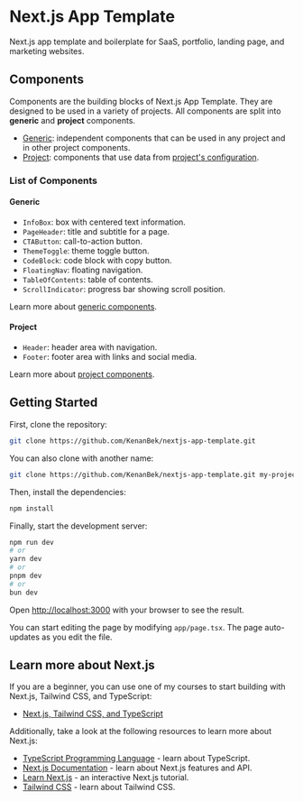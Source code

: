 # Next.js App Template

Next.js app template and boilerplate for SaaS, portfolio, landing page, and marketing websites.

## Components

Components are the building blocks of Next.js App Template. They are designed to be used in a variety of projects. All components are split into **generic** and **project** components.

- [Generic](./components/generic/README.md): independent components that can be used in any project and in other project components.
- [Project](./components/project/README.md): components that use data from [project's configuration](./config/README.md).

### List of Components

#### Generic

- `InfoBox`: box with centered text information.
- `PageHeader`: title and subtitle for a page.
- `CTAButton`: call-to-action button.
- `ThemeToggle`: theme toggle button.
- `CodeBlock`: code block with copy button.
- `FloatingNav`: floating navigation.
- `TableOfContents`: table of contents.
- `ScrollIndicator`: progress bar showing scroll position.

Learn more about [generic components](./components/generic/README.md).

#### Project

- `Header`: header area with navigation.
- `Footer`: footer area with links and social media.

Learn more about [project components](./components/project/README.md).

## Getting Started

First, clone the repository:

```bash
git clone https://github.com/KenanBek/nextjs-app-template.git
```

You can also clone with another name:

```bash
git clone https://github.com/KenanBek/nextjs-app-template.git my-project
```

Then, install the dependencies:

```bash
npm install
```

Finally, start the development server:

```bash
npm run dev
# or
yarn dev
# or
pnpm dev
# or
bun dev
```

Open [http://localhost:3000](http://localhost:3000) with your browser to see the result.

You can start editing the page by modifying `app/page.tsx`. The page auto-updates as you edit the file.

## Learn more about Next.js

If you are a beginner, you can use one of my courses to start building with Next.js, Tailwind CSS, and TypeScript:

- [Next.js, Tailwind CSS, and TypeScript](https://www.codervlogger.com/how-to-build-website-app-with-nextjs-tailwindcss-cursorai-for-beginners/)

Additionally, take a look at the following resources to learn more about Next.js:

- [TypeScript Programming Language](https://www.typescriptlang.org/docs/) - learn about TypeScript.
- [Next.js Documentation](https://nextjs.org/docs) - learn about Next.js features and API.
- [Learn Next.js](https://nextjs.org/learn) - an interactive Next.js tutorial.
- [Tailwind CSS](https://tailwindcss.com/docs/installation) - learn about Tailwind CSS.
